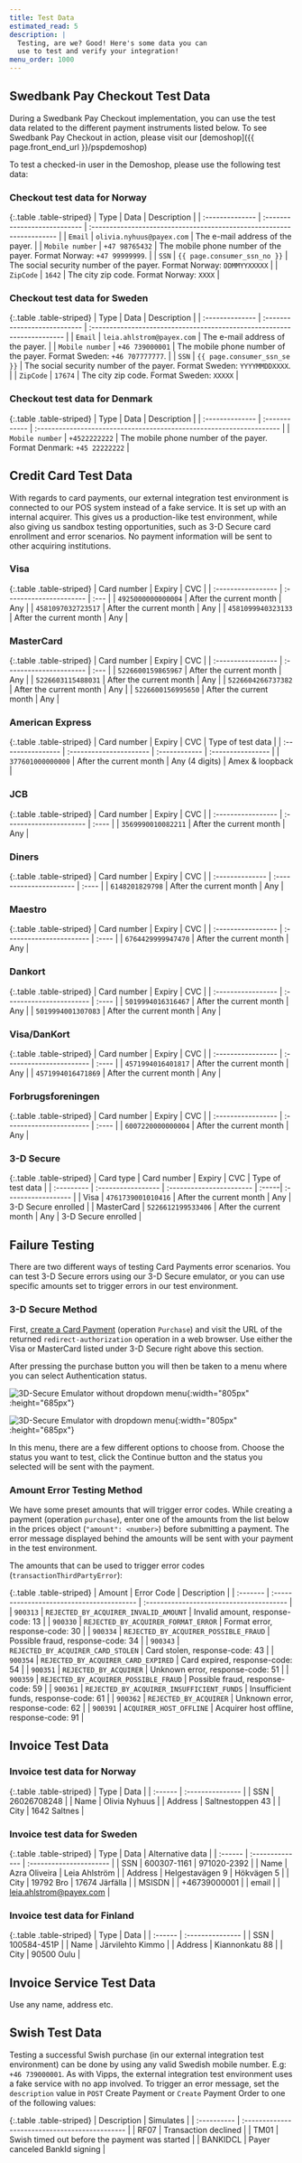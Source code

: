 ```yaml
---
title: Test Data
estimated_read: 5
description: |
  Testing, are we? Good! Here's some data you can
  use to test and verify your integration!
menu_order: 1000
---
```


## Swedbank Pay Checkout Test Data

During a Swedbank Pay Checkout implementation, you can use the test data related
to the different payment instruments listed below. To see Swedbank Pay Checkout
in action, please visit our [demoshop]({{ page.front_end_url }}/pspdemoshop)

To test a checked-in user in the Demoshop, please use the following test data:

### Checkout test data for Norway

{:.table .table-striped}
| Type            | Data                         | Description                                                           |
| :-------------- | :--------------------------- | :-------------------------------------------------------------------- |
| `Email`         | `olivia.nyhuus@payex.com`    | The e-mail address of the payer.                                      |
| `Mobile number` | `+47 98765432`               | The mobile phone number of the payer. Format Norway: `+47 99999999`.  |
| `SSN`           | `{{ page.consumer_ssn_no }}` | The social security number of the payer. Format Norway: `DDMMYYXXXXX` |
| `ZipCode`       | `1642`                       | The city zip code. Format Norway: `XXXX`                              |

### Checkout test data for Sweden

{:.table .table-striped}
| Type            | Data                         | Description                                                             |
| :-------------- | :--------------------------- | :---------------------------------------------------------------------- |
| `Email`         | `leia.ahlstrom@payex.com`    | The e-mail address of the payer.                                        |
| `Mobile number` | `+46 739000001`              | The mobile phone number of the payer. Format Sweden: `+46 707777777`.   |
| `SSN`           | `{{ page.consumer_ssn_se }}` | The social security number of the payer. Format Sweden: `YYYYMMDDXXXX`. |
| `ZipCode`       | `17674`                      | The city zip code. Format Sweden: `XXXXX`                               |

### Checkout test data for Denmark

{:.table .table-striped}
| Type            | Data          | Description                                                          |
| :-------------- | :------------ | :------------------------------------------------------------------- |
| `Mobile number` | `+4522222222` | The mobile phone number of the payer. Format Denmark: `+45 22222222` |

## Credit Card Test Data

With regards to card payments, our external integration test environment is
connected to our POS system instead of a fake service. It is set up with an
internal acquirer. This gives us a production-like test environment, while also
giving us sandbox testing opportunities, such as 3-D Secure card enrollment and
error scenarios. No payment information will be sent to other acquiring
institutions.

### Visa

{:.table .table-striped}
| Card number        | Expiry                  | CVC  |
| :----------------- | :---------------------- | :--- |
| `4925000000000004` | After the current month | Any  |
| `4581097032723517` | After the current month | Any  |
| `4581099940323133` | After the current month | Any  |

### MasterCard

{:.table .table-striped}
| Card number        | Expiry                  | CVC  |
| :----------------- | :---------------------- | :--- |
| `5226600159865967` | After the current month | Any  |
| `5226603115488031` | After the current month | Any  |
| `5226604266737382` | After the current month | Any  |
| `5226600156995650` | After the current month | Any  |

### American Express

{:.table .table-striped}
| Card number       | Expiry                  | CVC            | Type of test data |
| :---------------- | :---------------------- | :------------  | :---------------- |
| `377601000000000` | After the current month | Any (4 digits) | Amex & loopback   |

### JCB

{:.table .table-striped}
| Card number        | Expiry                  | CVC   |
| :----------------- | :---------------------- | :---- |
| `3569990010082211` | After the current month | Any   |

### Diners

{:.table .table-striped}
| Card number     | Expiry                  | CVC   |
| :-------------- | :---------------------- | :---- |
| `6148201829798` | After the current month | Any   |

### Maestro

{:.table .table-striped}
| Card number        | Expiry                   | CVC   |
| :----------------- | :----------------------- | :---- |
| `6764429999947470` | After the current month  | Any   |

### Dankort

{:.table .table-striped}
| Card number        | Expiry                   | CVC   |
| :----------------- | :----------------------- | :---- |
| `5019994016316467` | After the current month  | Any   |
| `5019994001307083` | After the current month  | Any   |

### Visa/DanKort

{:.table .table-striped}
| Card number        | Expiry                   | CVC   |
| :----------------- | :----------------------- | :---- |
| `4571994016401817` | After the current month  | Any   |
| `4571994016471869` | After the current month  | Any   |

### Forbrugsforeningen

{:.table .table-striped}
| Card number        | Expiry                   | CVC   |
| :----------------- | :----------------------- | :---- |
| `6007220000000004` | After the current month  | Any   |

### 3-D Secure

{:.table .table-striped}
| Card type  | Card number        | Expiry                   | CVC   | Type of test data   |
| :--------- | :----------------- | :----------------------- | :-----| :------------------ |
| Visa       | `4761739001010416` | After the current month  | Any   | 3-D Secure enrolled |
| MasterCard | `5226612199533406` | After the current month  | Any   | 3-D Secure enrolled |

## Failure Testing

There are two different ways of testing Card Payments error scenarios. You can
test 3-D Secure errors using our 3-D Secure emulator, or you can use specific
amounts set to trigger errors in our test environment.

### 3-D Secure Method

First, [create a Card Payment][create-card-purchase] (operation `Purchase`) and
visit the URL of the returned `redirect-authorization` operation in a web
browser. Use either the Visa or MasterCard listed under 3-D Secure right above
this section.

After pressing the purchase button you will then be taken to a menu where you
can select Authentication status.

![3D-Secure Emulator without dropdown menu][3ds-emulator-no-dropdown]{:width="805px" :height="685px"}

![3D-Secure Emulator with dropdown menu][3ds-emulator-with-dropdown]{:width="805px" :height="685px"}

In this menu, there are a few different options to choose from. Choose the
status you want to test, click the Continue button and the
status you selected will be sent with the payment.

### Amount Error Testing Method

We have some preset amounts that will trigger error codes. While creating a
payment (operation `purchase`), enter one of the amounts from the list below in
the prices object (`"amount": <number>`) before submitting a payment. The error
message displayed behind the amounts will be sent with your payment in the test
environment.

The amounts that can be used to trigger error codes
(`transactionThirdPartyError`):

{:.table .table-striped}
| Amount   | Error Code                                | Description                              |
| :------- | :---------------------------------------- | :--------------------------------------- |
| `900313` | `REJECTED_BY_ACQUIRER_INVALID_AMOUNT`     | Invalid amount, response-code: 13        |
| `900330` | `REJECTED_BY_ACQUIRER_FORMAT_ERROR`       | Format error, response-code: 30          |
| `900334` | `REJECTED_BY_ACQUIRER_POSSIBLE_FRAUD`     | Possible fraud, response-code: 34        |
| `900343` | `REJECTED_BY_ACQUIRER_CARD_STOLEN`        | Card stolen, response-code: 43           |
| `900354` | `REJECTED_BY_ACQUIRER_CARD_EXPIRED`       | Card expired, response-code: 54          |
| `900351` | `REJECTED_BY_ACQUIRER`                    | Unknown error, response-code: 51         |
| `900359` | `REJECTED_BY_ACQUIRER_POSSIBLE_FRAUD`     | Possible fraud, response-code: 59        |
| `900361` | `REJECTED_BY_ACQUIRER_INSUFFICIENT_FUNDS` | Insufficient funds, response-code: 61    |
| `900362` | `REJECTED_BY_ACQUIRER`                    | Unknown error, response-code: 62         |
| `900391` | `ACQUIRER_HOST_OFFLINE`                   | Acquirer host offline, response-code: 91 |

## Invoice Test Data

### Invoice test data for Norway

{:.table .table-striped}
| Type    | Data             |
| :------ | :--------------- |
| SSN     | 26026708248      |
| Name    | Olivia Nyhuus    |
| Address | Saltnestoppen 43 |
| City    | 1642 Saltnes     |

### Invoice test data for Sweden

{:.table .table-striped}
| Type    | Data            | Alternative data        |
| :------ | :-------------- | :---------------------- |
| SSN     | 600307-1161     | 971020-2392             |
| Name    | Azra Oliveira   | Leia Ahlström           |
| Address | Helgestavägen 9 | Hökvägen 5              |
| City    | 19792 Bro       | 17674 Järfälla          |
| MSISDN  |                 | +46739000001            |
| email   |                 | leia.ahlstrom@payex.com |

### Invoice test data for Finland

{:.table .table-striped}
| Type    | Data             |
| :------ | :--------------- |
| SSN     | 100584-451P      |
| Name    | Järvilehto Kimmo |
| Address | Kiannonkatu 88   |
| City    | 90500 Oulu       |

## Invoice Service Test Data

Use any name, address etc.

## Swish Test Data

Testing a successful Swish purchase (in our external integration test
environment) can be done by using any valid Swedish mobile number. E.g:
`+46 739000001`. As with Vipps, the external integration test environment uses a
fake service with no app involved. To trigger an error message, set the
`description` value in `POST` Create Payment or `Create` Payment Order to one of
the following values:

{:.table .table-striped}
| Description | Simulates                                      |
| :---------- | :--------------------------------------------- |
| RF07        | Transaction declined                           |
| TM01        | Swish timed out before the payment was started |
| BANKIDCL    | Payer canceled BankId signing                 |

[create-card-purchase]: /payment-instruments/card/redirect#step-1-create-a-purchase
[3ds-emulator-no-dropdown]: /assets/img/3DS-emulator-no-dropdown.png
[3ds-emulator-with-dropdown]: /assets/img/3DS-emulator-with-dropdown.png
